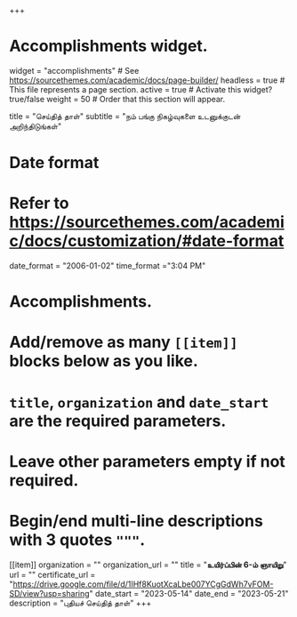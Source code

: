 +++
# Accomplishments widget.
widget = "accomplishments"  # See https://sourcethemes.com/academic/docs/page-builder/
headless = true  # This file represents a page section.
active = true  # Activate this widget? true/false
weight = 50  # Order that this section will appear.

title = "செய்தித் தாள்"
subtitle = "நம் பங்கு நிகழ்வுகளை உடனுக்குடன் அறிந்திடுங்கள்"

# Date format
#   Refer to https://sourcethemes.com/academic/docs/customization/#date-format
date_format = "2006-01-02"
time_format ="3:04 PM"

# Accomplishments.
#   Add/remove as many `[[item]]` blocks below as you like.
#   `title`, `organization` and `date_start` are the required parameters.
#   Leave other parameters empty if not required.
#   Begin/end multi-line descriptions with 3 quotes `"""`.


[[item]]
  organization = ""
  organization_url = ""
  title = "**உயிர்ப்பின் 6-ம் ஞாயிறு**"
  url = ""
  certificate_url = "https://drive.google.com/file/d/1IHf8KuotXcaLbe007YCgGdWh7vFOM-SD/view?usp=sharing"
  date_start = "2023-05-14"
  date_end = "2023-05-21"
  description = "புதியச் செய்தித் தாள்"
+++
